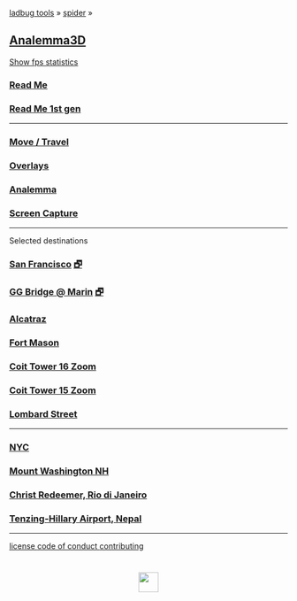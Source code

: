 
<style>

.menuContainer h2 { margin: 10px 0; }
.menuContainer h3 { margin: 0 }
.menuContainer p { margin: 0 }

</style>

[ladbug tools]( https://ladybug-tools.github.io/ ) &raquo;
[spider]( ../index.html ) &raquo;

## [Analemma3D]( index.html )

<a href="javascript:(function(){var script=document.createElement('script');script.onload=function(){var stats=new Stats();document.body.appendChild(stats.dom);requestAnimationFrame(function loop(){stats.update();requestAnimationFrame(loop)});};script.src='http://rawgit.com/mrdoob/stats.js/master/build/stats.min.js';document.head.appendChild(script);})()" title="Mr.doob's Stats.js / frames per second" >Show fps statistics</a>

### [Read Me]( #README.md )
### [Read Me 1st gen]( #readme-analemma.md )

***

### [Move / Travel]( #menus/menu-move.md )
### [Overlays]( #menus/menu-overlays.md )
### [Analemma]( #menus/menu-analemma.md )
### [Screen Capture]( #menus/menu-screen-capture.md "Create an animated GIF" )

<!--
### [Sun Range]( #menus/menu-sun-range.md )
### [Solar Access]( #menus/menu-solar-access.md )

### [Skew Test]( #menus/menu-skew-test.md )
### [EPW JSON]( #menus/menu-epw-json.md "EnergyPlus Weather Files in 3D" )
### [EPW Play Weather]( #menus/menu-epw-json-play.md "Play EPW Weather Files in 3D" )
-->

***

Selected destinations

### [San Francisco]( #r20/analemma3d.html "Downtown San Francisco / Hyatt Embarcadero 86 Structures" ) [&#x1F5D7;]( r20/analemma3d.html "Full screen" )

### [GG Bridge @ Marin]( #r20/analemma3d.html#latitude:37.826068,longitude:-122.479592,zoom:15,offsetUTC:-420 "10 structures" ) [&#x1F5D7;]( r20/analemma3d.html#latitude:37.826068,,longitude:-122.479592,zoom:15 )

### [Alcatraz]( #r20/analemma3d.html#latitude:37.8270,longitude:-122.423,zoom:16,offsetUTC:-420 "12 structures" )

### [Fort Mason]( #r20/analemma3d.html#latitude:37.807835,longitude:-122.427333,zoom:15,offsetUTC:-420 "107 structures")

### [Coit Tower 16 Zoom]( #r20/analemma3d.html#latitude:37.8024,longitude:-122.4058,zoom:16,offsetUTC:-420 "553 structures" )

### [Coit Tower 15 Zoom]( #r20/analemma3d.html#latitude:37.8024,longitude:-122.4058,zoom:15,offsetUTC:-420 "1395 structures" )

### [Lombard Street]( #r20/analemma3d.html#latitude:37.8025097,longitude:-122.419788,zoom:16,offsetUTC:-420 "1395 structures" )

***

### [NYC]( #r20/analemma3d.html#latitude:40.7128,longitude:-74.0059,zoom:16,offsetUTC:-240 "284 structures" )

### [Mount Washington NH]( #r20/analemma3d.html#latitude:44.27058539999999,longitude:-71.3032723,zoom:15,offsetUTC:-240 "4 structures" )

### [Christ Redeemer, Rio di Janeiro]( #r20/analemma3d.html#latitude:-22.951916,longitude:-43.21048719999999,zoom:15,offsetUTC:-180 "7 structures" )

### [Tenzing-Hillary Airport, Nepal]( #r20/analemma3d.html#latitude:27.68777799999999,longitude:86.73138360000007,zoom:15,offsetUTC:345 "77 structures" )
 

***

[license         ]( #../pages/license.md )
[code of conduct ]( #../pages/code-of-conduct.md )
[contributing    ]( #../pages/contributing.md )
<!-- [settings        ]( #menus/menu-settings.md ) -->

<h1 style=text-align:center; ><img src=https://ladybug-tools.github.io/images/graph/ladybug.png width=36 ></h1>
